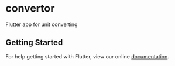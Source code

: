 # convertor

Flutter app for unit converting

## Getting Started

For help getting started with Flutter, view our online
[documentation](https://flutter.io/).
